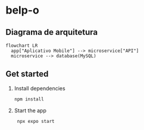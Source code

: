 # belp-o

## Diagrama de arquitetura

````mermaid
flowchart LR
  app["Aplicativo Mobile"] --> microservice["API"]
  microservice --> database(MySQL)
````


## Get started

1. Install dependencies

   ```bash
   npm install
   ```

2. Start the app

   ```bash
    npx expo start
   ```


